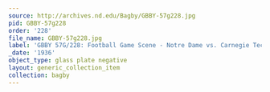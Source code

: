 ```yaml
---
source: http://archives.nd.edu/Bagby/GBBY-57g228.jpg
pid: GBBY-57g228
order: '228'
file_name: GBBY-57g228.jpg
label: 'GBBY 57G/228: Football Game Scene - Notre Dame vs. Carnegie Tech - 1936'
_date: '1936'
object_type: glass plate negative
layout: generic_collection_item
collection: bagby
---
```

